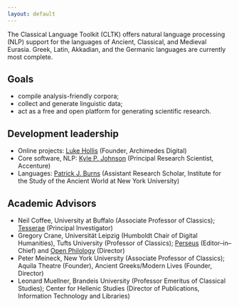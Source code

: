 ```yaml
---
layout: default
---
```


The Classical Language Toolkit (CLTK) offers natural language processing (NLP) support for the languages of Ancient, Classical, and Medieval Eurasia. Greek, Latin, Akkadian, and the Germanic languages are currently most complete.


## Goals

*   compile analysis-friendly corpora;
*   collect and generate linguistic data;
*   act as a free and open platform for generating scientific research.


## Development leadership
* Online projects: [Luke Hollis](http://lukehollis.org) (Founder, Archimedes Digital)
* Core software, NLP: [Kyle P. Johnson](http://kyle-p-johnson.com) (Principal Research Scientist, Accenture)
* Languages: [Patrick J. Burns](https://diyclassics.github.io) (Assistant Research Scholar, Institute for the Study of the Ancient World at New York University)


## Academic Advisors

* Neil Coffee, University at Buffalo (Associate Professor of Classics); [Tesserae](http://tesserae.caset.buffalo.edu/) (Principal Investigator)
* Gregory Crane, Universität Leipzig (Humboldt Chair of Digital Humanities), Tufts University (Professor of Classics); [Perseus](http://www.perseus.tufts.edu) (Editor–in–Chief) and [Open Philology](http://www.dh.uni-leipzig.de/wo/open-philology-project/) (Director)
* Peter Meineck, New York University (Associate Professor of Classics); Aquila Theatre (Founder), Ancient Greeks/Modern Lives (Founder, Director)
* Leonard Muellner, Brandeis University (Professor Emeritus of Classical Studies); Center for Hellenic Studies (Director of Publications, Information Technology and Libraries)
